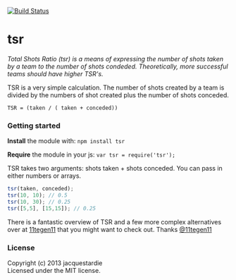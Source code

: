 [![Build Status](https://travis-ci.org/jacquestardie/tsr.png?branch=master)](https://travis-ci.org/jacquestardie/tsr)

# tsr

*Total Shots Ratio (tsr) is a means of expressing the number of shots taken by a team to the number of shots condeded. Theoretically, more successful teams should have higher TSR's.*

TSR is a very simple calculation. The number of shots created by a team is divided by the numbers of shot created plus the number of shots conceded.

`TSR = (taken / ( taken + conceded))`

### Getting started

**Install** the module with: `npm install tsr`

**Require** the module in your js: `var tsr = require('tsr');`

TSR takes two arguments: shots taken + shots conceded. You can pass in either numbers or arrays.

```javascript
tsr(taken, conceded);
tsr(10, 10); // 0.5
tsr(10, 30); // 0.25
tsr([5,5], [15,15]); // 0.25
```

There is a fantastic overview of TSR and a few more complex alternatives over at [11tegen11](http://11tegen11.net/2012/12/01/introducing-the-relative-shots-rate/) that you might want to check out. Thanks [@11tegen11](http://twitter.com/11tegen11)

### License
Copyright (c) 2013 jacquestardie  
Licensed under the MIT license.
